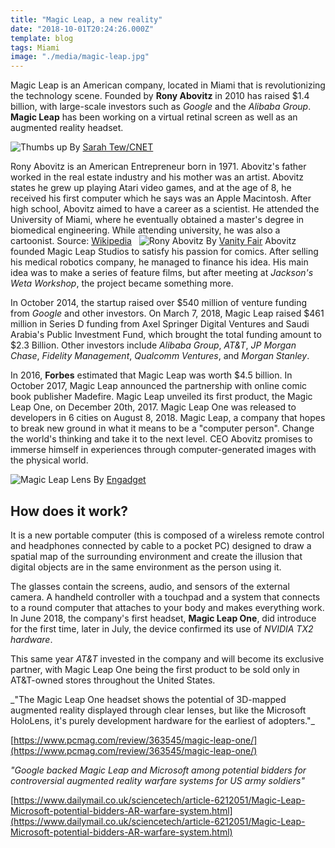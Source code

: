 ```yaml
---
title: "Magic Leap, a new reality"
date: "2018-10-01T20:24:26.000Z"
template: blog
tags: Miami
image: "./media/magic-leap.jpg"
---
```


Magic Leap is an American company, located in Miami that is revolutionizing the technology scene. 
Founded by **Rony Abovitz** in 2010 has raised $1.4 billion, with large-scale investors such as _Google_ and the _Alibaba Group_. **Magic Leap** has been working on a virtual retinal screen as well as an augmented reality headset.  

![Thumbs up](./media/magic-leap-3.jpg)
<credits>
By [Sarah Tew/CNET](https://www.cnet.com/pictures/magic-leap-one-photos/)
</credits>

Rony Abovitz is an American Entrepreneur born in 1971. Abovitz's father worked in the real estate industry and his mother was an artist. Abovitz states he grew up playing Atari video games, and at the age of 8, he received his first computer which he says was an Apple Macintosh. After high school, Abovitz aimed to have a career as a scientist. He attended the University of Miami, where he eventually obtained a master's degree in biomedical engineering. While attending university, he was also a cartoonist. 
Source: [Wikipedia](https://en.wikipedia.org/wiki/Rony_Abovitz)   
![Rony Abovitz](media/magic-leap-1.png)
<credits>
By [Vanity Fair](https://www.vanityfair.com/news/2017/10/magic-leap-raises-500-million)
</credits>
Abovitz founded Magic Leap Studios to satisfy his passion for comics. After selling his medical robotics company, he managed to finance his idea. His main idea was to make a series of feature films, but after meeting at _Jackson's Weta Workshop_, the project became something more. 


In October 2014, the startup raised over $540 million of venture funding from _Google_ and other investors. On March 7, 2018, Magic Leap raised $461 million in Series D funding from Axel Springer Digital Ventures and Saudi Arabia's Public Investment Fund, which brought the total funding amount to $2.3 Billion. Other investors include _Alibaba Group_, _AT&T_, _JP Morgan Chase_, _Fidelity Management_, _Qualcomm Ventures_, and _Morgan Stanley_. 


In 2016, **Forbes** estimated that Magic Leap was worth $4.5 billion. In October 2017, Magic Leap announced the partnership with online comic book publisher Madefire. Magic Leap unveiled its first product, the Magic Leap One, on December 20th, 2017. Magic Leap One was released to developers in 6 cities on August 8, 2018. Magic Leap, a company that hopes to break new ground in what it means to be a "computer person". Change the world's thinking and take it to the next level. CEO Abovitz promises to immerse himself in experiences through computer-generated images with the physical world.  

![Magic Leap Lens](media/magic-leap-2.jpg)
<credits>
By [Engadget](https://www.engadget.com/2018/02/13/magic-leaps-ar-headsets-price-nba-deal/)
</credits>
 
## **How does it work?**

It is a new portable computer (this is composed of a wireless remote control and headphones connected by cable to a pocket PC) designed to draw a spatial map of the surrounding environment and create the illusion that digital objects are in the same environment as the person using it. 


The glasses contain the screens, audio, and sensors of the external camera. A handheld controller with a touchpad and a system that connects to a round computer that attaches to your body and makes everything work. In June 2018, the company's first headset, **Magic Leap One**, did introduce for the first time, later in July, the device confirmed its use of _NVIDIA TX2 hardware_. 


This same year _AT&T_ invested in the company and will become its exclusive partner, with Magic Leap One being the first product to be sold only in AT&T-owned stores throughout the United States. 

<youtube-video id="TfzlU7nW23Y"></youtube-video>

<block-quote>
_"The Magic Leap One headset shows the potential of 3D-mapped augmented reality displayed through clear lenses, but like the Microsoft HoloLens, it's purely development hardware for the earliest of adopters."_
</block-quote>


[https://www.pcmag.com/review/363545/magic-leap-one/](https://www.pcmag.com/review/363545/magic-leap-one/)

<block-quote>_"Google backed Magic Leap and Microsoft among potential bidders for controversial augmented reality warfare systems for US army soldiers"_</block-quote>

[https://www.dailymail.co.uk/sciencetech/article-6212051/Magic-Leap-Microsoft-potential-bidders-AR-warfare-system.html](https://www.dailymail.co.uk/sciencetech/article-6212051/Magic-Leap-Microsoft-potential-bidders-AR-warfare-system.html)
